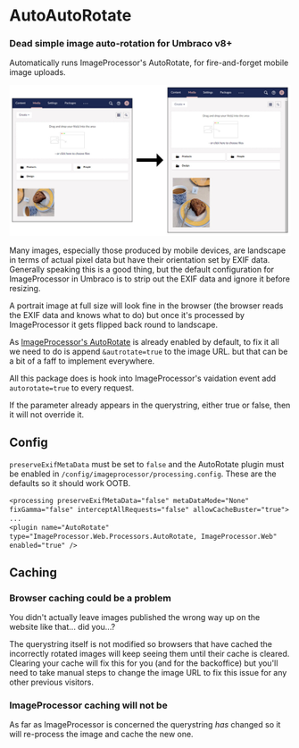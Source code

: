 # AutoAutoRotate
### Dead simple image auto-rotation for Umbraco v8+

Automatically runs ImageProcessor's AutoRotate, for fire-and-forget mobile image uploads.

![Before and after](https://github.com/JasonElkin/AutoAutoRotate/raw/main/images/Example.jpg)

Many images, especially those produced by mobile devices, are landscape in terms of actual pixel data but have their orientation set by EXIF data. Generally speaking this is a good thing, but the default configuration for ImageProcessor in Umbraco is to strip out the EXIF data and ignore it before resizing. 

A portrait image at full size will look fine in the browser (the browser reads the EXIF data and knows what to do) but once it's processed by ImageProcessor it gets flipped back round to landscape.

As [ImageProcessor's AutoRotate](https://imageprocessor.org/imageprocessor-web/configuration/#processingconfig) is already enabled by default, to fix it all we need to do is append `&autrotate=true` to the image URL. but that can be a bit of a faff to implement everywhere.

All this package does is hook into ImageProcessor's vaidation event add `autorotate=true` to every request. 

If the parameter already appears in the querystring, either true or false, then it will not override it.

## Config

`preserveExifMetaData` must be set to `false` and the AutoRotate plugin must be enabled in `/config/imageprocessor/processing.config`. These are the defaults so it should work OOTB.

```
<processing preserveExifMetaData="false" metaDataMode="None" fixGamma="false" interceptAllRequests="false" allowCacheBuster="true">
...
<plugin name="AutoRotate" type="ImageProcessor.Web.Processors.AutoRotate, ImageProcessor.Web" enabled="true" />

```
## Caching

### Browser caching could be a problem
You didn't actually leave images published the wrong way up on the website like that... did you...?

The querystring itself is not modified so browsers that have cached the incorrectly rotated images will keep seeing them until their cache is cleared. Clearing your cache will fix this for you (and for the backoffice) but you'll need to take manual steps to change the image URL to fix this issue for any other previous visitors.

### ImageProcessor caching will not be
As far as ImageProcessor is concerned the querystring _has_ changed so it will re-process the image and cache the new one.